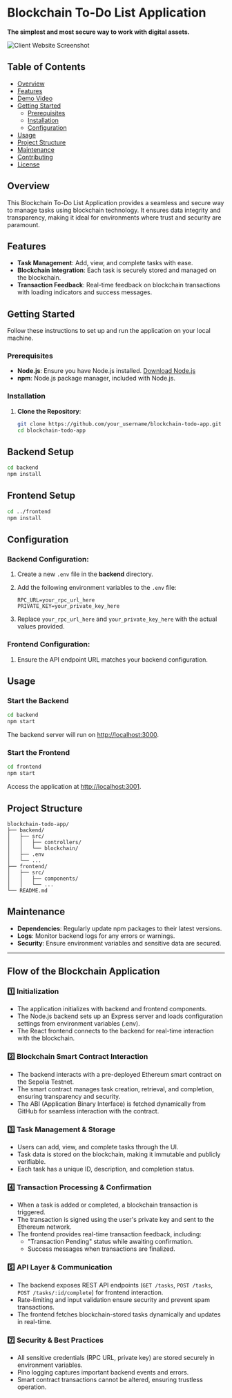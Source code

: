 # Blockchain To-Do List Application

**The simplest and most secure way to work with digital assets.**

![Client Website Screenshot](https://github.com/user-attachments/assets/11f0e7c7-b21f-422a-affa-345f94c964d2)

## Table of Contents

- [Overview](#overview)
- [Features](#features)
- [Demo Video](#demo-video)
- [Getting Started](#getting-started)
  - [Prerequisites](#prerequisites)
  - [Installation](#installation)
  - [Configuration](#configuration)
- [Usage](#usage)
- [Project Structure](#project-structure)
- [Maintenance](#maintenance)
- [Contributing](#contributing)
- [License](#license)

## Overview

This Blockchain To-Do List Application provides a seamless and secure way to manage tasks using blockchain technology. It ensures data integrity and transparency, making it ideal for environments where trust and security are paramount.

## Features

- **Task Management**: Add, view, and complete tasks with ease.
- **Blockchain Integration**: Each task is securely stored and managed on the blockchain.
- **Transaction Feedback**: Real-time feedback on blockchain transactions with loading indicators and success messages.

## Getting Started

Follow these instructions to set up and run the application on your local machine.

### Prerequisites

- **Node.js**: Ensure you have Node.js installed. [Download Node.js](https://nodejs.org/)
- **npm**: Node.js package manager, included with Node.js.

### Installation

1. **Clone the Repository**:

   ```bash
   git clone https://github.com/your_username/blockchain-todo-app.git
   cd blockchain-todo-app
   ```

## Backend Setup

```bash
cd backend
npm install
```

## Frontend Setup

```bash
cd ../frontend
npm install
```

## Configuration

### Backend Configuration:

1. Create a new `.env` file in the **backend** directory.
2. Add the following environment variables to the `.env` file:

   ```env
   RPC_URL=your_rpc_url_here
   PRIVATE_KEY=your_private_key_here
   ```

3. Replace `your_rpc_url_here` and `your_private_key_here` with the actual values provided.

### Frontend Configuration:

1. Ensure the API endpoint URL matches your backend configuration.

## Usage

### Start the Backend

```bash
cd backend
npm start
```

The backend server will run on [http://localhost:3000](http://localhost:3000).

### Start the Frontend

```bash
cd frontend
npm start
```

Access the application at [http://localhost:3001](http://localhost:3001).

## Project Structure

```plaintext
blockchain-todo-app/
├── backend/
│   ├── src/
│   │   ├── controllers/
│   │   └── blockchain/
│   ├── .env
│   └── ...
├── frontend/
│   ├── src/
│   │   ├── components/
│   │   └── ...   
└── README.md
```

## Maintenance

- **Dependencies**: Regularly update npm packages to their latest versions.
- **Logs**: Monitor backend logs for any errors or warnings.
- **Security**: Ensure environment variables and sensitive data are secured.

---

## Flow of the Blockchain Application

### 1️⃣ Initialization
- The application initializes with backend and frontend components.
- The Node.js backend sets up an Express server and loads configuration settings from environment variables (.env).
- The React frontend connects to the backend for real-time interaction with the blockchain.

### 2️⃣ Blockchain Smart Contract Interaction
- The backend interacts with a pre-deployed Ethereum smart contract on the Sepolia Testnet.
- The smart contract manages task creation, retrieval, and completion, ensuring transparency and security.
- The ABI (Application Binary Interface) is fetched dynamically from GitHub for seamless interaction with the contract.

### 3️⃣ Task Management & Storage
- Users can add, view, and complete tasks through the UI.
- Task data is stored on the blockchain, making it immutable and publicly verifiable.
- Each task has a unique ID, description, and completion status.

### 4️⃣ Transaction Processing & Confirmation
- When a task is added or completed, a blockchain transaction is triggered.
- The transaction is signed using the user's private key and sent to the Ethereum network.
- The frontend provides real-time transaction feedback, including:
  - "Transaction Pending" status while awaiting confirmation.
  - Success messages when transactions are finalized.

### 5️⃣ API Layer & Communication
- The backend exposes REST API endpoints (`GET /tasks`, `POST /tasks`, `POST /tasks/:id/complete`) for frontend interaction.
- Rate-limiting and input validation ensure security and prevent spam transactions.
- The frontend fetches blockchain-stored tasks dynamically and updates in real-time.

### 7️⃣ Security & Best Practices
- All sensitive credentials (RPC URL, private key) are stored securely in environment variables.
- Pino logging captures important backend events and errors.
- Smart contract transactions cannot be altered, ensuring trustless operation.
